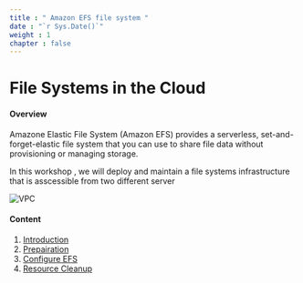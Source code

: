 ```yaml
---
title : " Amazon EFS file system "
date : "`r Sys.Date()`"
weight : 1
chapter : false
---
```


# File Systems in the Cloud

#### Overview

Amazone Elastic File System (Amazon EFS) provides a serverless, set-and-forget-elastic file system that you can use to share file data without provisioning or managing storage.

In this workshop , we will deploy and maintain a file systems infrastructure that is asscessible from two different server

![VPC](/secu/images/1/0001.png?featherlight=false&width=50pc)

#### Content

1. [Introduction](1-introduce/)
2. [Prepairation](2-prepairation/)
3. [Configure EFS](3-configureefs/)
4. [Resource Cleanup](4-resourcecleanup/)
